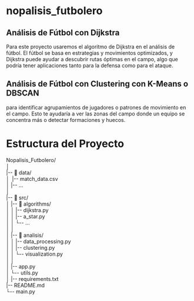 # nopalisis_futbolero

## Análisis de Fútbol con Dijkstra

Para este proyecto usaremos el algoritmo de Dijkstra en el análisis de fútbol. El fútbol se basa en estrategias y movimientos optimizados, y Dijkstra puede ayudar a descubrir rutas óptimas en el campo, algo que podría tener aplicaciones tanto para la defensa como para el ataque.


## Análisis de Fútbol con Clustering con K-Means o DBSCAN

para identificar agrupamientos de jugadores o patrones de movimiento en el campo. Esto te ayudaría a ver las zonas del campo donde un equipo se concentra más o detectar formaciones y huecos.

# Estructura del Proyecto

Nopalisis_Futbolero/ <br>
│                                  
|-- 📂 data/                    <br>
│` `|-- match_data.csv          <br>
│   |-- ...                     <br>
│<br>
|-- 📂 src/                     <br>
│   |-- 📂 algorithms/          <br>
│   │   |-- dijkstra.py         <br>
│   │   |-- a_star.py           <br>
│   │   └-- ...                 <br>
│   │<br>
│   |-- 📂 analisis/            <br>
│   │   |-- data_processing.py  <br>
│   │   |-- clustering.py       <br>
│   │   └-- visualization.py    <br>
│   │<br>
│   |-- app.py                  <br>
│   └-- utils.py                <br>
│
|-- requirements.txt            <br>
|-- README.md                   <br>
└-- main.py                     <br>
